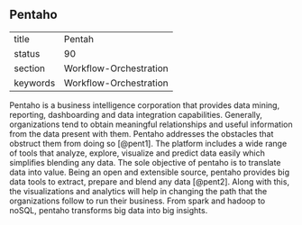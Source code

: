 ## Pentaho


|          |                        |
| -------- | ---------------------- |
| title    | Pentah                 | 
| status   | 90                     |
| section  | Workflow-Orchestration |
| keywords | Workflow-Orchestration |



Pentaho is a business intelligence corporation that provides data
mining, reporting, dashboarding and data integration
capabilities. Generally, organizations tend to obtain meaningful
relationships and useful information from the data present with
them. Pentaho addresses the obstacles that obstruct them from doing so
[@pent1]. The platform includes a wide range of tools that
analyze, explore, visualize and predict data easily which simplifies
blending any data. The sole objective of pentaho is to translate data
into value. Being an open and extensible source, pentaho provides big
data tools to extract, prepare and blend any data
[@pent2]. Along with this, the visualizations and analytics will
help in changing the path that the organizations follow to run their
business. From spark and hadoop to noSQL, pentaho transforms big data
into big insights.

